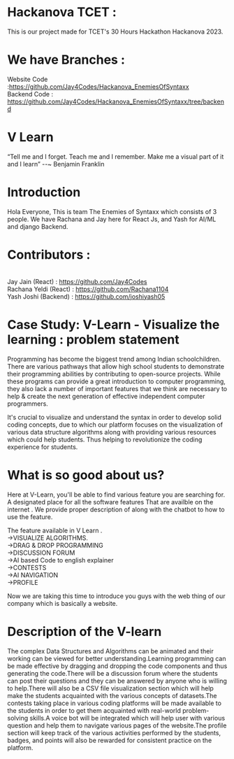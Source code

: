 # Hackanova TCET :
This is our project made for TCET's 30 Hours Hackathon Hackanova 2023.

# We have Branches :
Website Code :https://github.com/Jay4Codes/Hackanova_EnemiesOfSyntaxx
<br />Backend Code : https://github.com/Jay4Codes/Hackanova_EnemiesOfSyntaxx/tree/backend

# V Learn

“Tell me and I forget.
Teach me and I remember.
Make me a visual part of it and I learn”        --~ Benjamin Franklin

# Introduction

Hola Everyone, This is team The Enemies of Syntaxx which consists of 3 people. We have Rachana and Jay here for React Js,  and Yash for AI/ML and django Backend.

# Contributors :
<br />Jay Jain (React) : https://github.com/Jay4Codes
<br />Rachana Yeldi (React) : https://github.com/Rachana1104
<br />Yash Joshi (Backend) : https://github.com/joshiyash05


# Case Study: V-Learn - Visualize the learning : problem statement

Programming has become the biggest trend among Indian schoolchildren. There are various pathways that allow high school students to demonstrate their programming abilities by contributing to open-source projects. While these programs can provide a great introduction to computer programming, they also lack a number of important features that we think are necessary to help & create the next generation of effective independent computer programmers. 
 
It's crucial to visualize and understand the syntax in order to develop solid coding concepts, due to which our platform focuses on the visualization of various data structure algorithms along with providing various resources which could help students. Thus helping to revolutionize the coding experience for students.

# What is so good about us?

Here at V-Learn, you'll be able to find various feature you are searching for. A designated place for all the software features That are availble on the internet . We provide proper description of along with the chatbot to how to use the feature. 
 
The feature available in V Learn .
<br /> ->VISUALIZE ALGORITHMS.
<br /> ->DRAG & DROP PROGRAMMING
<br /> ->DISCUSSION FORUM
<br /> ->AI based Code to english explainer
<br /> ->CONTESTS
<br /> ->AI NAVIGATION
<br /> ->PROFILE

Now we are taking this time to introduce you guys with the web thing of our company which is basically a website.

# Description of the V-learn
The complex Data Structures and Algorithms can be animated and their working can be viewed for better understanding.Learning programming can be made effective by dragging and dropping the code components and thus generating the code.There will be a discussion forum where the students can post their questions and they can be answered by anyone who is willing to help.There will also be a CSV file visualization section which will help make the students acquainted with the various concepts of datasets.The contests taking place in various coding platforms will be made available to the students in order to get them acquainted with real-world problem-solving skills.A voice bot will be integrated which will help user with various question and help them to navigate various pages of the website.The profile section will keep track of the various activities performed by the students, badges, and points will also be rewarded for consistent practice on the platform.
